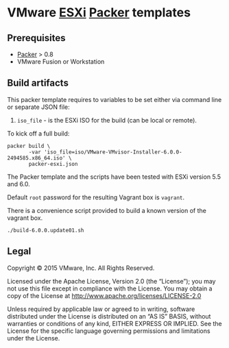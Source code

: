 # VMware [ESXi](https://www.vmware.com/products/esxi-and-esx/overview) [Packer](http://packer.io) templates


## Prerequisites

* [Packer](http://packer.io) > 0.8
* VMware Fusion or Workstation

## Build artifacts

This packer template requires to variables to be set either via command line or separate JSON file:

1. `iso_file` - is the ESXi ISO for the build (can be local or remote).

To kick off a full build:

```shell
packer build \
       -var 'iso_file=iso/VMware-VMvisor-Installer-6.0.0-2494585.x86_64.iso' \
       packer-esxi.json
```

The Packer template and the scripts have been tested with ESXi version 5.5 and 6.0.

Default `root` password for the resulting Vagrant box is `vagrant`.

There is a convenience script provided to build a known version of the vagrant box.

```shell
./build-6.0.0.update01.sh
```

## Legal

Copyright © 2015 VMware, Inc.  All Rights Reserved.

Licensed under the Apache License, Version 2.0 (the “License”); you may not
use this file except in compliance with the License.  You may obtain a copy of
the License at http://www.apache.org/licenses/LICENSE-2.0

Unless required by applicable law or agreed to in writing, software distributed
under the License is distributed on an “AS IS” BASIS, without warranties or
conditions of any kind, EITHER EXPRESS OR IMPLIED.  See the License for the
specific language governing permissions and limitations under the License.
